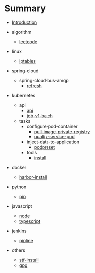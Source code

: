 # Summary

* [Introduction](README.md)

- algorithm

  * [leetcode](algorithm/leetcode.md)
- linux

  * [iptables](linux/iptables.md)
- spring-cloud

  - spring-cloud-bus-amqp
    * [refresh](spring-cloud/spring-cloud-bus-amqp/refresh.md)
- kubernetes

  * api
    * [api](kubernetes/api/api.md)
    * [job-v1-batch](kubernetes/api/job-v1-batch.md)

  - tasks
    - configure-pod-container
      * [pull-image-private-registry](kubernetes/tasks/configure-pod-container/pull-image-private-registry.md)
      * [quality-service-pod](kubernetes/tasks/configure-pod-container/quality-service-pod.md)
    - inject-data-to-application
      * [podpreset](kubernetes/tasks/inject-data-into-applications/podpreset.md)
    - tools
      * [install](kubernetes/tasks/tools/install-kubeadm.md)
- docker

  * [harbor-install](docker/harbor.md)
- python

  * [pip](python/pip.md)
- javascript

  * [node](javascript/node.md)
  * [typescript](javascript/typescript.md)
- jenkins

  * [pipline](jenkins/pipeline.md)
- others

  * [stf-install](others/stf.md)
  * [gpg](others/gpg.md)
